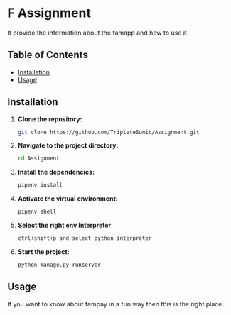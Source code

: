 # F Assignment

It provide the information about the famapp and how to use it.

## Table of Contents

- [Installation](#installation)
- [Usage](#usage)


## Installation

1. **Clone the repository:**

   ```bash
   git clone https://github.com/TripleteSumit/Assignment.git

2. **Navigate to the project directory:**

    ```bash
    cd Assignment
    ```

3. **Install the dependencies:**

    ```bash
    pipenv install
    ```
4. **Activate the virtual environment:**
    ```bash
    pipenv shell
    ```
5. **Select the right env Interpreter**
    ```bash
    ctrl+shift+p and select python interpreter
    ```
6. **Start the project:**

    ```bash
    python manage.py runserver
    ```

## Usage

If you want to know about fampay in a fun way then this is the right place. 
